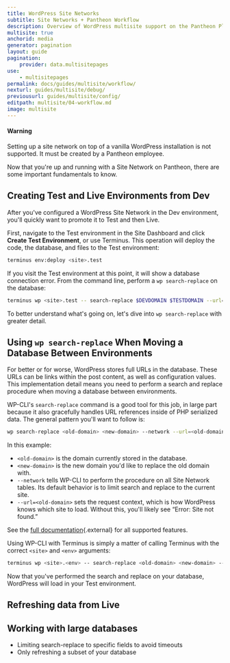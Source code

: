 ```yaml
---
title: WordPress Site Networks
subtitle: Site Networks + Pantheon Workflow
description: Overview of WordPress multisite support on the Pantheon Platform.
multisite: true
anchorid: media
generator: pagination
layout: guide
pagination:
    provider: data.multisitepages
use:
    - multisitepages
permalink: docs/guides/multisite/workflow/
nexturl: guides/multisite/debug/
previousurl: guides/multisite/config/
editpath: multisite/04-workflow.md
image: multisite
---
```

<div class="alert alert-danger">
<h4 class="info">Warning</h4>
<p markdown="1">Setting up a site network on top of a vanilla WordPress installation is not supported. It must be created by a Pantheon employee.</p>
</div>

Now that you're up and running with a Site Network on Pantheon, there are some important fundamentals to know.

## Creating Test and Live Environments from Dev

After you've configured a WordPress Site Network in the Dev environment, you'll quickly want to promote it to Test and then Live.

First, navigate to the Test environment in the Site Dashboard and click **Create Test Environment**, or use Terminus. This operation will deploy the code, the database, and files to the Test environment:

```bash
terminus env:deploy <site>.test
```

If you visit the Test environment at this point, it will show a database connection error. From the command line, perform a `wp search-replace` on the database:

```bash
terminus wp <site>.test -- search-replace $DEVDOMAIN $TESTDOMAIN --url=$DEVDOMAIN --network
```

To better understand what's going on, let's dive into `wp search-replace` with greater detail.

## Using `wp search-replace` When Moving a Database Between Environments

For better or for worse, WordPress stores full URLs in the database. These URLs can be links within the post content, as well as configuration values. This implementation detail means you need to perform a search and replace procedure when moving a database between environments.

WP-CLI's `search-replace` command is a good tool for this job, in large part because it also gracefully handles URL references inside of PHP serialized data. The general pattern you'll want to follow is:

```bash
wp search-replace <old-domain> <new-domain> --network --url=<old-domain>
```

In this example:

- `<old-domain>` is the domain currently stored in the database.
- `<new-domain>` is the new domain you'd like to replace the old domain with.
- `--network` tells WP-CLI to perform the procedure on all Site Network tables. Its default behavior is to limit search and replace to the current site.
- `--url=<old-domain>` sets the request context, which is how WordPress knows which site to load. Without this, you'll likely see “Error: Site not found.”

See the [full documentation](https://developer.wordpress.org/cli/commands/search-replace/){.external} for all supported features.

Using WP-CLI with Terminus is simply a matter of calling Terminus with the correct `<site>` and `<env>` arguments:

```bash
terminus wp <site>.<env> -- search-replace <old-domain> <new-domain> --network --url=<old-domain>
```

Now that you've performed the search and replace on your database, WordPress will load in your Test environment.

## Refreshing data from Live


## Working with large databases


- Limiting search-replace to specific fields to avoid timeouts
- Only refreshing a subset of your database
